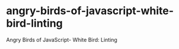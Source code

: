angry-birds-of-javascript-white-bird-linting
============================================

Angry Birds of JavaScript- White Bird: Linting
